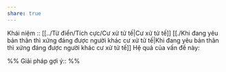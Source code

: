 ```yaml
---
share: true
---
```

Khái niệm :: [[../Từ điển/Tích cực/Cư xử tử tế|Cư xử tử tế]]
[[./Khi đang yêu bản thân thì xứng đáng được người khác cư xử tử tế|Khi đang yêu bản thân thì xứng đáng được người khác cư xử tử tế]] 
Hệ quả của vấn đề này:


%%
Giải pháp gợi ý:: 
%%

